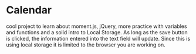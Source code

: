 # Calendar
cool project to learn about moment.js, jQuery, more practice with variables and functions and a solid intro to Local Storage. As long as the save button is clicked, the information entered into the text field will update. Since this is using local storage it is limited to the browser you are working on. 
